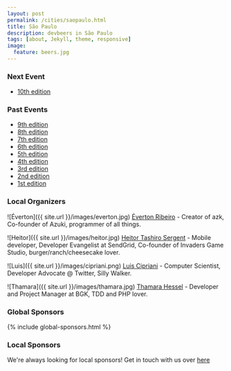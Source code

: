 ```yaml
---
layout: post
permalink: /cities/saopaulo.html
title: São Paulo
description: devbeers in São Paulo
tags: [about, Jekyll, theme, responsive]
image:
  feature: beers.jpg
---
```


### Next Event
* <a href="https://www.eventick.com.br/devbeers10" target="_blank">10th edition</a>

### Past Events
* <a href="https://www.eventick.com.br/devbeers9" target="_blank">9th edition</a>
* <a href="https://www.eventick.com.br/devbeers8" target="_blank">8th edition</a>
* <a href="https://www.eventick.com.br/devbeers7" target="_blank">7th edition</a>
* <a href="https://www.eventick.com.br/devbeers6" target="_blank">6th edition</a>
* <a href="https://www.eventick.com.br/devbeers5" target="_blank">5th edition</a>
* <a href="https://www.eventick.com.br/devbeers4" target="_blank">4th edition</a>
* <a href="https://www.eventick.com.br/devbeers3" target="_blank">3rd edition</a>
* <a href="https://www.eventick.com.br/devbeers2" target="_blank">2nd edition</a>
* <a href="https://www.eventick.com.br/devbeers1" target="_blank">1st edition</a>


### Local Organizers
![Éverton]({{ site.url }}/images/everton.jpg)
<a href="https://twitter.com/nuxlli" target="_blank">Éverton Ribeiro</a> - Creator of azk, Co-founder of Azuki, programmer of all things.

![Heitor]({{ site.url }}/images/heitor.jpg)
<a href="https://twitter.com/heitortsergent" target="_blank">Heitor Tashiro Sergent</a> - Mobile developer, Developer Evangelist at SendGrid, Co-founder of Invaders Game Studio, burger/ranch/cheesecake lover.

![Luis]({{ site.url }}/images/cipriani.png)
<a href="https://twitter.com/lfcipriani" target="_blank">Luis Cipriani</a> - Computer Scientist, Developer Advocate @ Twitter, Silly Walker.

![Thamara]({{ site.url }}/images/thamara.jpg)
<a href="https://twitter.com/thamarahessel" target="_blank">Thamara Hessel</a> - Developer and Project Manager at BGK, TDD and PHP lover.

### Global Sponsors
{% include global-sponsors.html %}

### Local Sponsors

We're always looking for local sponsors! Get in touch with us over [here](mailto:contact@devbeers.io)